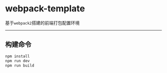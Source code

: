 # webpack-template

基于`webpack2`搭建的前端打包配置环境

--- 


## 构建命令

```javascript
npm install 
npm run dev
npm run build
```
